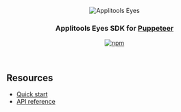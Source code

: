 <div align="center">

![Applitools Eyes](https://i.ibb.co/3hWJK68/applitools-eyes-logo.png)
### Applitools Eyes SDK for [Puppeteer](https://developers.google.com/web/tools/puppeteer)
[![npm](https://img.shields.io/npm/v/@applitools/eyes-puppeteer.svg?style=for-the-badge)](https://www.npmjs.com/package/@applitools/eyes-puppeteer)

</div>
<br/>

## Resources
- [Quick start](https://applitools.com/tutorials/quickstart/web/puppeteer)
- [API reference](https://applitools.com/docs/api-ref/sdk-api/puppeteer/javascript/)
